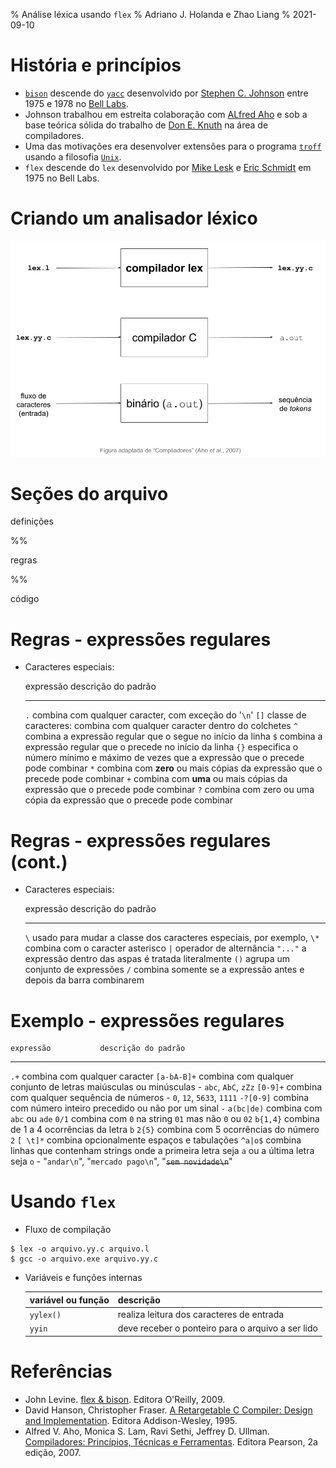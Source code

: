 % Análise léxica usando `flex`
% Adriano J. Holanda e Zhao Liang
% 2021-09-10

# História e princípios

- [`bison`](https://www.gnu.org/software/bison/) 
descende do [`yacc`](https://pt.wikipedia.org/wiki/Yacc) 
desenvolvido por 
[Stephen C. Johnson](https://en.wikipedia.org/wiki/Stephen_C._Johnson) 
entre 1975 e 1978 no 
[Bell Labs](https://pt.wikipedia.org/wiki/Bell_Labs).
- Johnson trabalhou em estreita colaboração com 
[ALfred Aho](https://en.wikipedia.org/wiki/Alfred_Aho)
e sob a base teórica sólida do trabalho de 
[Don E. Knuth](https://www-cs-faculty.stanford.edu/~knuth/)
na área de compiladores.
- Uma das motivações era desenvolver extensões para o 
programa [`troff`](https://en.wikipedia.org/wiki/Troff)
usando a filosofia 
[`Unix`](https://en.wikipedia.org/wiki/Unix_philosophy).
- `flex` descende do `lex` desenvolvido por 
[Mike Lesk](https://en.wikipedia.org/wiki/Mike_Lesk)
e [Eric Schmidt](https://en.wikipedia.org/wiki/Eric_Schmidt)
em 1975 no Bell Labs.

# Criando um analisador léxico

![](img/lex-compilador.png)

# Seções do arquivo

definições

%%

regras

%%

código

# Regras - expressões regulares

- Caracteres especiais:

    expressão     descrição do padrão
  -------------   ---------------------
   `.`            combina com qualquer caracter, com exceção do '`\n`'
   `[]`           classe de caracteres: combina com qualquer 
                  caracter dentro do colchetes
   `^`            combina a expressão regular que o segue no 
                  início da linha
   `$`            combina a expressão regular que o precede no 
                  início da linha
   `{}`           especifica o número mínimo e máximo de vezes
                  que a expressão que o precede pode combinar
   `*`            combina com **zero** ou mais cópias da expressão 
                  que o precede pode combinar
   `+`            combina com **uma** ou mais cópias da expressão 
                  que o precede pode combinar
   `?`            combina com zero ou uma cópia da expressão 
                  que o precede pode combinar

# Regras - expressões regulares (cont.)

- Caracteres especiais:

    expressão     descrição do padrão
  -------------   ---------------------
   `\`            usado para mudar a classe dos caracteres
                  especiais, por exemplo, `\*` combina com
                  o caracter asterisco
   `|`            operador de alternância
   `"..."`        a expressão dentro das aspas é tratada
                  literalmente
   `()`           agrupa um conjunto de expressões
   `/`            combina somente se a expressão antes e depois
                  da barra combinarem

# Exemplo - expressões regulares 

    expressão           descrição do padrão
  -------------------   ---------------------
   `.+`                 combina com qualquer caracter
   `[a-bA-B]+`          combina com qualquer conjunto de letras
                        maiúsculas ou minúsculas - `abc`, `AbC`, `zZz`
   `[0-9]+`             combina com qualquer sequência de números -
                        `0`, `12`, `5633`, `1111`
  `-?[0-9]`             combina com número inteiro precedido ou não
                        por um sinal `-`
   `a(bc|de)`           combina com `abc` ou `ade`
   `0/1`                combina com `0` na string `01` mas não `0` ou `02`
   `b{1,4}`             combina de 1 a 4 ocorrências da letra `b`
   `2{5}`               combina com 5 ocorrências do número `2`
   `[ \t]*`             combina opcionalmente espaços e tabulações
   `^a|o$`              combina linhas que contenham strings 
                        onde a primeira letra seja `a` ou a última letra seja `o` 
                        - "`andar\n`", "`mercado pago\n`", "~~`sem novidade\n`~~"

# Usando `flex`

- Fluxo de compilação

 ```
$ lex -o arquivo.yy.c arquivo.l
$ gcc -o arquivo.exe arquivo.yy.c
 ```

- Variáveis e funções internas

  |**variável ou função**   |  **descrição**                                     |
  |:------------------------|:---------------------------------------------------|
  |`yylex()`                |  realiza leitura dos caracteres de entrada         |
  |`yyin`                   |  deve receber o ponteiro para o arquivo a ser lido |

# Referências

- John Levine. [flex & bison](https://www.oreilly.com/library/view/flex-bison/9780596805418/). Editora O'Reilly, 2009.
- David Hanson, Christopher Fraser. [A Retargetable C Compiler: Design and Implementation](https://www.amazon.com.br/Retargetable-Compiler-Design-Implementation/dp/0805316701). Editora Addison-Wesley, 1995.
- Alfred V. Aho, Monica S. Lam, Ravi Sethi, Jeffrey D. Ullman. [Compiladores: Princípios, Técnicas e Ferramentas](https://www.amazon.com.br/Compiladores-princ%C3%ADpios-ferramentas-Alfred-Aho/dp/8588639246). Editora Pearson, 2a edição, 2007.
